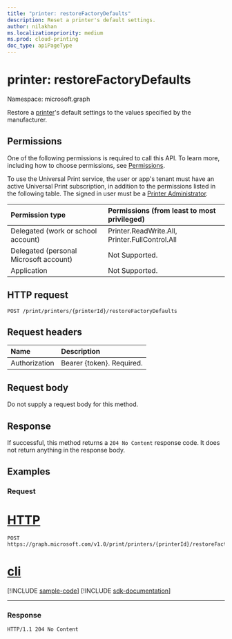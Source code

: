 ```yaml
---
title: "printer: restoreFactoryDefaults"
description: Reset a printer's default settings.
author: nilakhan
ms.localizationpriority: medium
ms.prod: cloud-printing
doc_type: apiPageType
---
```


# printer: restoreFactoryDefaults
Namespace: microsoft.graph

Restore a [printer](../resources/printer.md)'s default settings to the values specified by the manufacturer.

## Permissions
One of the following permissions is required to call this API. To learn more, including how to choose permissions, see [Permissions](/graph/permissions-reference).

To use the Universal Print service, the user or app's tenant must have an active Universal Print subscription, in addition to the permissions listed in the following table. The signed in user must be a [Printer Administrator](/azure/active-directory/users-groups-roles/directory-assign-admin-roles#printer-administrator).

|Permission type | Permissions (from least to most privileged) |
|:---------------|:--------------------------------------------|
|Delegated (work or school account)| Printer.ReadWrite.All, Printer.FullControl.All |
|Delegated (personal Microsoft account)|Not Supported.|
|Application| Not Supported. |

## HTTP request

<!-- {
  "blockType": "ignored"
}
-->
``` http
POST /print/printers/{printerId}/restoreFactoryDefaults
```

## Request headers
|Name|Description|
|:---|:---|
|Authorization|Bearer {token}. Required.|

## Request body
Do not supply a request body for this method.

## Response

If successful, this method returns a `204 No Content` response code. It does not return anything in the response body.

## Examples

### Request

# [HTTP](#tab/http)
<!-- {
  "blockType": "request",
  "name": "printer_restorefactorydefaults"
}
-->
``` http
POST https://graph.microsoft.com/v1.0/print/printers/{printerId}/restoreFactoryDefaults
```

# [cli](#tab/cli)
[!INCLUDE [sample-code](../includes/snippets/cli/printer-restorefactorydefaults-cli-snippets.md)]
[!INCLUDE [sdk-documentation](../includes/snippets/snippets-sdk-documentation-link.md)]

---

### Response
<!-- {
  "blockType": "response",
  "truncated": true
}
-->
``` http
HTTP/1.1 204 No Content
```

